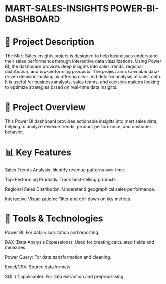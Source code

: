 # MART-SALES-INSIGHTS POWER-BI-DASHBOARD

# 📝 Project Description

The Mart Sales Insights project is designed to help businesses understand their sales performance through interactive data visualizations. Using Power BI, the dashboard provides deep insights into sales trends, regional distribution, and top-performing products. The project aims to enable data-driven decision-making by offering clear and detailed analysis of sales data. It is useful for business analysts, sales teams, and decision-makers looking to optimize strategies based on real-time data insights.


# 📌 Project Overview

This Power BI dashboard provides actionable insights into mart sales data, helping to analyze revenue trends, product performance, and customer behavior.

# 📊 Key Features

Sales Trends Analysis: Identify revenue patterns over time.

Top-Performing Products: Track best-selling products.

Regional Sales Distribution: Understand geographical sales performance.

Interactive Visualizations: Filter and drill down on key metrics.

# 🔧 Tools & Technologies

Power BI: For data visualization and reporting.

DAX (Data Analysis Expressions): Used for creating calculated fields and measures.

Power Query: For data transformation and cleaning.

Excel/CSV: Source data formats.

SQL (if applicable): For data extraction and preprocessing.


